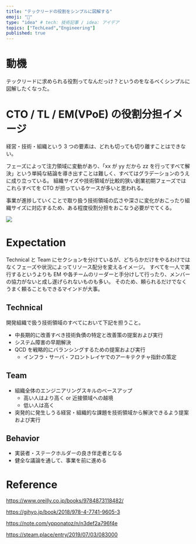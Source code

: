 ```yaml
---
title: "テックリードの役割をシンプルに図解する"
emoji: "👏"
type: "idea" # tech: 技術記事 / idea: アイデア
topics: ["TechLead","Engineering"]
published: true
---
```


# 動機

テックリードに求められる役割ってなんだっけ？というのをなるべくシンプルに図解したくなった。

# CTO / TL / EM(VPoE) の役割分担イメージ

経営・技術・組織という 3 つの要素は、どれも切っても切り離すことはできない。

フェーズによって注力領域に変動があり、「xx が yy だから zz を行ってすべて解決」という単純な結論を導き出すことは難しく、すべてはグラデーションのうえに成り立っている。
組織サイズや技術領域が比較的狭い創業初期フェーズではこれらすべてを CTO が担っているケースが多いと思われる。

事業が進捗していくことで取り扱う技術領域の広さや深さに変化がおこったり組織サイズに対応するため、ある程度役割分担をおこなう必要がでてくる。

![](https://storage.googleapis.com/zenn-user-upload/6e99b5e6b26d68bc902b2de0.png)

# Expectation

Technical と Team にセクションを分けているが、どちらかだけをやるわけではなくフェーズや状況によってリソース配分を変えるイメージ。
すべてを一人で実行するというよりも EM や各チームのリーダーと手分けして行ったり、メンバーの協力がないと成し遂げられないものも多い。
そのため、頼られるだけでなくうまく頼ることもできるマインドが大事。

## Technical

開発組織で扱う技術領域のすべてにおいて下記を担うこと。

- 中長期的に改善すべき技術負債の特定と改善策の提案および実行
- システム障害の早期解決
- QCD を戦略的にバランシングするための提案および実行
    - インフラ・サーバ・フロントレイヤでのアーキテクチャ指針の策定

## Team

- 組織全体のエンジニアリングスキルのベースアップ
    - 高い人はより高く or 近接領域への越境
    - 低い人は高く
- 突発的に発生しうる経営・組織的な課題を技術領域から解決できるよう提案および実行

## Behavior

- 実装者・ステークホルダーの良き伴走者となる
- 健全な議論を通して、事業を前に進める

# Reference

https://www.oreilly.co.jp/books/9784873118482/

https://gihyo.jp/book/2018/978-4-7741-9605-3

https://note.com/ypponatoz/n/n3def2a796f4e

https://steam.place/entry/2019/07/03/083000
